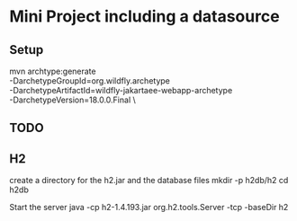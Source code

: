 # Mini Project including a datasource

## Setup

mvn archtype:generate \
  -DarchetypeGroupId=org.wildfly.archetype \
  -DarchetypeArtifactId=wildfly-jakartaee-webapp-archetype \
  -DarchetypeVersion=18.0.0.Final \

## TODO

## H2

create a directory for the h2.jar and the database files 
mkdir -p h2db/h2
cd h2db

Start the server
java -cp h2-1.4.193.jar org.h2.tools.Server -tcp -baseDir h2

